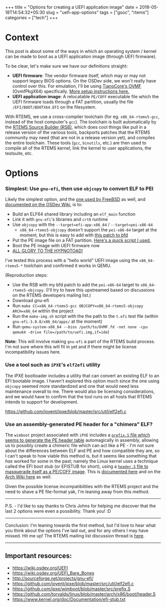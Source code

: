 +++
title = "Options for creating a UEFI application image"
date = 2018-05-18T14:54:32+05:30
slug = "uefi-app-options"
tags = ["gsoc", "rtems"]
categories = ["tech"]
+++

# Context

This post is about some of the ways in which an operating system / kernel can be
made to boot as a UEFI application image (through UEFI firmware).

To be clear, let's make sure we have our definitions straight:

- **UEFI firmware**: The vendor firmware itself, which may or may not support
  legacy BIOS options. On the OSDev side, we won't really have control over
  this. For emulation, I'll be using [TianoCore's
  OVMF](https://github.com/tianocore/tianocore.github.io/wiki/How-to-build-OVMF)
  (OvmfPkgX64) specifically. [More setup instructions
  here.](https://devel.rtems.org/wiki/Developer/Simulators/QEMU#QEMUandUEFIusingOVMFEDKII)
- **UEFI application image**: A relocatable `PE/COFF` executable file which the
  UEFI firmware loads through a FAT partition, usually the file
  `/EFI/BOOT/BOOTX64.EFI` on the filesystem.

With RTEMS, we use a cross-compiler toolchain (for eg. `x86_64-rtems5-gcc`,
instead of the host computer's `gcc`). The toolchain is built automatically by
the [RTEMS Source Builder (RSB)](http://git.rtems.org/rtems-source-builder),
which does cool things like pull in a release version of the various tools,
backports patches that the RTEMS community may need (that are not in a release
version yet), and compiles the entire toolchain. These tools (`gcc`, `binutils`,
etc.) are then used to compile all of the RTEMS kernel, link the kernel to user
applications, the testsuite, etc.

# Options

### Simplest: Use `gnu-efi`, then use `objcopy` to convert ELF to PEI

Likely the simplest option, and the [one used by
FreeBSD](https://github.com/freebsd/freebsd/blob/996b0b6d81cf31cd8d58af5d8b45f0b4945d960d/stand/efi/loader/Makefile#L98-L119)
as well, and [documented on the OSDev
Wiki](https://wiki.osdev.org/UEFI#Developing_with_GNU-EFI), is to:

- Build an ELF64 shared library including an `elf_main` function
- Link it with `gnu-efi`'s libraries and `crt0` runtime
- Use `objcopy` with the `--target=efi-app-x86_64` / `--target=pei-x86-64`
  - `x86_64-rtems5-objcopy` doesn't support the `pei-x86-64` target at the
    moment, but this is easy to add with [this patch to bfd](https://gist.github.com/AmaanC/aa7145e631e9f20e35f9b133386d11c8#file-rtems-binutils-objcopy-pei-target-patch)
- Put the PE image file on a FAT partition. [Here's a quick script I used.](https://gist.github.com/AmaanC/aa7145e631e9f20e35f9b133386d11c8#file-make-img-sh)
- Boot the PE image with UEFI firmware now
- [ALL GLORY TO THE HYPNOTOAD!](http://r33b.net/)

I've tested this process with a "hello world" UEFI image using the
`x86_64-rtems5-*` toolchain and confirmed it works in QEMU.

(Reproduction steps:

- Use the RSB with my bfd patch to add the `pei-x86-64` target to
  `x86_64-rtems5-objcopy`. (I'll try to have this upstreamed based on
  discussions on the RTEMS developers mailing list.)
- Download gnu-efi
- Run `make CC=x86_64-rtems5-gcc OBJCOPY=x86_64-rtems5-objcopy ARCH=x86_64`
  within the project
- Run the `make-img.sh` script with the the path to the `t.efi` test file
  (within `gnu-efi-3.0.8/x86_64/apps/` at the moment)
- Run `qemu-system-x86_64 --bios /path/to/OVMF.fd -net none -cpu qemu64 -drive file=/path/to/uefi.img,if=ide`)

**Note:** This will involve making `gnu-efi` a part of the RTEMS build
process. I'm not sure where this will fit in yet and if there might be license
incompatibility issues here.

### Use a tool such as `iPXE`'s `elf2efi` utility

The iPXE bootloader includes a utility that can convert an existing ELF to an
EFI bootable image. I haven't explored this option much since the one using
`objcopy` seemed more standardized and one that would need less maintenance
overall to me. There would also be licensing considerations, and we would have
to confirm that the tool runs on all hosts that RTEMS intends to support for
development.

https://github.com/joyent/ipxe/blob/master/src/util/elf2efi.c

### Use an assembly-generated PE header for a "chimera" ELF?

The `wimboot` project associated with `iPXE` includes a [`prefix.S` file which
seems to generate the PE header
table](https://github.com/ipxe/wimboot/blob/master/src/prefix.S) automagically
in assembly, allowing us to possibly create a chimeric file which can act like a
PE - I'm not sure about the differences between ELF and PE and how compatible
they are, so I can't speak to how viable this method is, but it seems like
something that _has_ worked for some in the past; namely the Linux kernel uses a
technique called the EFI boot stub (or EFISTUB for short), using a [`header.S`
file to masquerade itself as a PE/COFF
image](https://github.com/torvalds/linux/blob/master/arch/x86/boot/header.S). This
is [documented here](https://www.kernel.org/doc/Documentation/efi-stub.txt) and
on the [Arch Wiki here](https://wiki.archlinux.org/index.php/EFISTUB) as well.

Given the possible license incompatibilities with the RTEMS project and the need
to shave a PE file-format yak, I'm leaning away from this method.

--------------------------------------------------------------------------------

P.S. - I'd like to say thanks to Chris Johns for helping me discover that the
last 2 options were even a possibility. Thank you! :D

--------------------------------------------------------------------------------


Conclusion: I'm leaning towards the first method, but I'd love to hear what you
think about the options I've laid out, and for any others I may have missed. Hit
me up! The RTEMS mailing list discussion thread is [here]().

--------------------------------------------------------------------------------

## Important resources:

- https://wiki.osdev.org/UEFI
- https://wiki.osdev.org/UEFI_Bare_Bones
- http://sourceforge.net/projects/gnu-efi/
- https://github.com/joyent/ipxe/blob/master/src/util/elf2efi.c
- https://github.com/ipxe/wimboot/blob/master/src/prefix.S
- https://github.com/torvalds/linux/blob/master/arch/x86/boot/header.S
- https://www.kernel.org/doc/Documentation/efi-stub.txt
